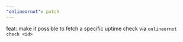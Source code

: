 ```yaml
---
"onlineornot": patch
---
```


feat: make it possible to fetch a specific uptime check via `onlineornot check <id>`
